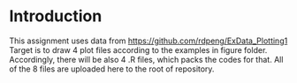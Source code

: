 # Introduction

This assignment uses data from
https://github.com/rdpeng/ExData_Plotting1
Target is to draw 4 plot files according to the examples in figure folder.
Accordingly, there will be also 4 .R files, which packs the codes for that.
All of the 8 files are uploaded here to the root of repository.
